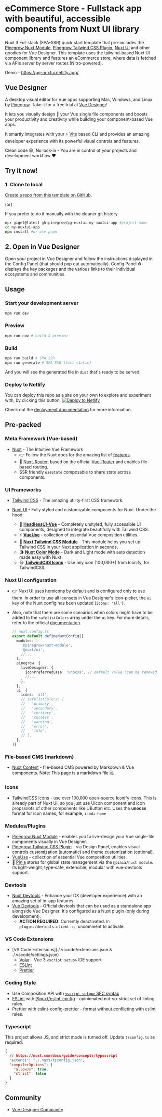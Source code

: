 # eCommerce Store - Fullstack app with beautiful, accessible components from Nuxt UI library

Nuxt 3 Full stack (SPA-SSR) quick start template that pre-includes the [Pinegrow Nuxt Module](https://www.npmjs.com/package/@pinegrow/nuxt-module), [Pinegrow Tailwind CSS Plugin](https://www.npmjs.com/package/@pinegrow/tailwindcss-plugin), [Nuxt UI](https://ui.nuxt.com/getting-started) and other goodies for Vue Designer. This template uses the tailwind-based Nuxt UI component library and features an eCommerce store, where data is fetched via APIs server by server routes (Nitro-powered).

Demo - https://pg-nuxtui.netlify.app/

## Vue Designer

A desktop visual editor for Vue apps supporting Mac, Windows, and Linux by [Pinegrow](https://pinegrow.com/). Take it for a free trial at [Vue Designer](https://vuedesigner.com)!

It lets you visually design 🎨 your Vue single file components and boosts your productivity and creativity while building your component-based Vue apps.

It smartly integrates with your ⚡️ [Vite](https://vitejs.dev/) based CLI and provides an amazing developer experience with its powerful visual controls and features.

Clean code 😃, No lock-in - You are in control of your projects and development workflow ❤️

## Try it now!

### 1. Clone to local

[Create a repo from this template on GitHub](https://github.com/pinegrow/pg-nuxtui/generate).

(or)

If you prefer to do it manually with the cleaner git history

```bash
npx giget@latest gh:pinegrow/pg-nuxtui my-nuxtui-app #project-name
cd my-nuxtui-app
npm install #or use pnpm
```

## 2. Open in Vue Designer

Open your project in Vue Designer and follow the instructions displayed in the Config Panel (that should pop out automatically). Config Panel ⚙️ displays the key packages and the various links to their individual ecosystems and communities.

## Usage

### Start your development server

```bash
npm run dev
```

### Preview

```bash
npm run now # build & preview
```

### Build

```bash
npm run build # SPA SSR
npm run generate # SPA SSG (full-static)
```

And you will see the generated file in `dist` that's ready to be served.

### Deploy to Netlify

You can deploy this repo as a site on your own to explore and experiment with, by clicking this button.
[![Deploy to Netlify](https://www.netlify.com/img/deploy/button.svg)](https://app.netlify.com/start/deploy?repository=https://github.com/Pinegrow/pg-nuxtui)

Check out the [deployment documentation](https://nuxt.com/docs/getting-started/deployment) for more information.

## Pre-packed

### Meta Framework (Vue-based)

- [Nuxt](https://nuxt.com/) - The Intuitive Vue Framework
  - 👉 Follow the Nuxt docs for the amazing list of [features](https://nuxt.com/docs/getting-started/introduction).
  - 🚦 [Nuxt-Router](https://nuxt.com/docs/getting-started/routing), based on the official [Vue-Router](https://vuejs.org/guide/introduction.html) and enables file-based routing.
  - SSR friendly `useState` composable to share state across components.

### UI Frameworks

- [Tailwind CSS](https://tailwindcss.com/docs/guides/nuxtjs#3) - The amazing utility-first CSS framework.

- [Nuxt UI](https://ui.nuxt.com/getting-started) - Fully styled and customizable components for Nuxt. Under the hood:
  - 🦾 **[HeadlessUI-Vue](https://headlessui.com/vue/menu)** - Completely unstyled, fully accessible UI components, designed to integrate beautifully with Tailwind CSS.
  - ⚡ **[VueUse](https://vueuse.org/)** - collection of essential Vue composition utilities.
  - 🔌 **[Nuxt Tailwind CSS Module](https://tailwindcss.nuxtjs.org/)** - This module helps you set up Tailwind CSS in your Nuxt application in seconds.
  - 🌗 **[Nuxt Color Mode](https://color-mode.nuxtjs.org/)** - Dark and Light mode with auto detection made easy with Nuxt.
  - 😃 **[TailwindCSS Icons](https://github.com/egoist/tailwindcss-icons)** - Use any icon (100,000+) from Iconify, for TailwindCSS.

### Nuxt UI configuration

- 👉 Nuxt UI uses heroicons by default and is configured only to use them. In order to use all iconsets in Vue Designer's icon-picker, the `ui` key of the Nuxt config has been updated (`icons: 'all'`).
- Also, note that there are some scenarios when colors might have to be added to the `safelistColors` array under the `ui` key. For more details, refer to the official [documentation](https://ui.nuxt.com/getting-started/theming#colors).

  ```ts
  // nuxt.config.ts
  export default defineNuxtConfig({
    modules: [
      '@pinegrow/nuxt-module',
      '@nuxt/ui',
      //...
    ],
    pinegrow: {
      liveDesigner: {
        iconPreferredCase: 'unocss', // default value (can be removed), Nuxt UI uses the unocss format for icon names
        //...
      },
    },
    ui: {
      icons: 'all',
      // safelistColors: [
      //   'primary',
      //   'secondary',
      //   'tertiary',
      //   'success',
      //   'warning',
      //   'error',
      //   'info',
      // ],
    },
  )}
  ```

### File-based CMS (markdown)

- [Nuxt Content](https://github.com/nuxt/content) - file-based CMS powered by Markdown & Vue components. Note: This page is a markdown file 🗒.

### Icons

- [TailwindCSS Icons](https://github.com/egoist/tailwindcss-icons) - use over 100,000 open-source [Iconify](https://iconify.design/) icons. This is already part of Nuxt UI, so you just use UIcon component and icon props/slots of other components like UButton etc. Uses the **unocss** format for icon names, for example, `i-mdi-home`

### Modules/Plugins

- [Pinegrow Nuxt Module](https://www.npmjs.com/package/@pinegrow/nuxt-module) - enables you to live-design your Vue single-file components visually in Vue Designer.
- [Pinegrow Tailwind CSS Plugin](https://www.npmjs.com/package/@pinegrow/tailwindcss-plugin) - via Design Panel, enables visual controls customization (automatic) and theme customization (optional).
- [VueUse](https://vueuse.org/) - collection of essential Vue composition utilities.
- 🍍 [Pinia](https://pinia.vuejs.org/ssr/nuxt.html) stores for global state management via the `@pinia/nuxt module`. Its light-weight, type-safe, extensible, modular with vue-devtools support.

### Devtools

- [Nuxt Devtools](https://devtools.nuxtjs.org) - Enhance your DX (developer experience) with an amazing set of in-app features.
- [Vue Devtools](https://devtools.vuejs.org/guide/installation.html#standalone) - Official devtools that can be used as a standalone app alongside Vue Designer. It's configured as a Nuxt plugin (only during development).
  - **ACTION REQUIRED**: Currently deactivated. In `plugins/devtools.client.ts`, uncomment to activate.

### VS Code Extensions

- [VS Code Extensions](./.vscode/extensions.json & ./.vscode/settings.json)
  - [Volar](https://marketplace.visualstudio.com/items?itemName=Vue.volar) - Vue 3 `<script setup>` IDE support
  - [ESLint](https://marketplace.visualstudio.com/items?itemName=dbaeumer.vscode-eslint)
  - [Prettier](https://marketplace.visualstudio.com/items?itemName=esbenp.prettier-vscode)

### Coding Style

- Use Composition API with [`<script setup>` SFC syntax](https://vuejs.org/guide/scaling-up/sfc.html)
- [ESLint](https://eslint.org) with [@nuxt/eslint-config](https://github.com/nuxt/eslint-config) - opinionated not-so-strict set of linting rules.
- [Prettier](https://prettier.io) with [eslint-config-prettier](https://github.com/prettier/eslint-config-prettier) - format without conflicting with eslint rules.

### Typescript

This project allows JS, and strict mode is turned off. Update `tsconfig.ts` as required.

```json
{
  // https://nuxt.com/docs/guide/concepts/typescript
  "extends": "./.nuxt/tsconfig.json",
  "compilerOptions": {
    "allowJs": true,
    "strict": false
  }
}
```

## Community

- [Vue Designer Community](https://discord.gg/BYp45Nnu5T)
